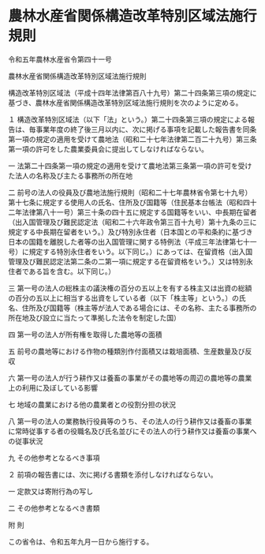 # 農林水産省関係構造改革特別区域法施行規則

令和五年農林水産省令第四十一号

農林水産省関係構造改革特別区域法施行規則

構造改革特別区域法（平成十四年法律第百八十九号）第二十四条第三項の規定に基づき、農林水産省関係構造改革特別区域法施行規則を次のように定める。

１ 構造改革特別区域法（以下「法」という。）第二十四条第三項の規定による報告は、毎事業年度の終了後三月以内に、次に掲げる事項を記載した報告書を同条第一項の規定の適用を受けて農地法（昭和二十七年法律第二百二十九号）第三条第一項の許可をした農業委員会に提出してしなければならない。

一 法第二十四条第一項の規定の適用を受けて農地法第三条第一項の許可を受けた法人の名称及び主たる事務所の所在地

二 前号の法人の役員及び農地法施行規則（昭和二十七年農林省令第七十九号）第十七条に規定する使用人の氏名、住所及び国籍等（住民基本台帳法（昭和四十二年法律第八十一号）第三十条の四十五に規定する国籍等をいい、中長期在留者（出入国管理及び難民認定法（昭和二十六年政令第三百十九号）第十九条の三に規定する中長期在留者をいう。）及び特別永住者（日本国との平和条約に基づき日本の国籍を離脱した者等の出入国管理に関する特例法（平成三年法律第七十一号）に規定する特別永住者をいう。以下同じ。）にあっては、在留資格（出入国管理及び難民認定法第二条の二第一項に規定する在留資格をいう。）又は特別永住者である旨を含む。以下同じ。）

三 第一号の法人の総株主の議決権の百分の五以上を有する株主又は出資の総額の百分の五以上に相当する出資をしている者（以下「株主等」という。）の氏名、住所及び国籍等（株主等が法人である場合には、その名称、主たる事務所の所在地及び設立に当たって準拠した法令を制定した国）

四 第一号の法人が所有権を取得した農地等の面積

五 前号の農地等における作物の種類別作付面積又は栽培面積、生産数量及び反収

六 第一号の法人が行う耕作又は養畜の事業がその農地等の周辺の農地等の農業上の利用に及ぼしている影響

七 地域の農業における他の農業者との役割分担の状況

八 第一号の法人の業務執行役員等のうち、その法人の行う耕作又は養畜の事業に常時従事する者の役職名及び氏名並びにその法人の行う耕作又は養畜の事業への従事状況

九 その他参考となるべき事項

２ 前項の報告書には、次に掲げる書類を添付しなければならない。

一 定款又は寄附行為の写し

二 その他参考となるべき書類

附 則

この省令は、令和五年九月一日から施行する。
